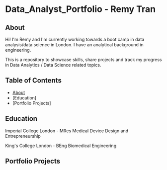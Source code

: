 # Data_Analyst_Portfolio - Remy Tran
## About

Hi! I'm Remy and I'm currently working towards a boot camp in data analysis/data science in London. I have an analytical background in engineering.

This is a repository to showcase skills, share projects and track my progress in Data Analytics / Data Science related topics.

## Table of Contents
- [About](https://github.com/remytr/Data_Analyst_Portfolio/blob/main/README.md#about)
- [Education]
- [Portfolio Projects]

## Education
Imperial College London - MRes Medical Device Design and Entrepreneurship

King's College London - BEng Biomedical Engineering

## Portfolio Projects

